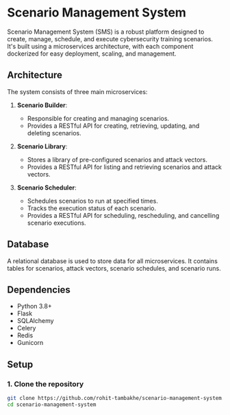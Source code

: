 # Scenario Management System

Scenario Management System (SMS) is a robust platform designed to create, manage, schedule, and execute cybersecurity training scenarios. It's built using a microservices architecture, with each component dockerized for easy deployment, scaling, and management.

## Architecture

The system consists of three main microservices:

1. **Scenario Builder**:
    - Responsible for creating and managing scenarios.
    - Provides a RESTful API for creating, retrieving, updating, and deleting scenarios.

2. **Scenario Library**:
    - Stores a library of pre-configured scenarios and attack vectors.
    - Provides a RESTful API for listing and retrieving scenarios and attack vectors.

3. **Scenario Scheduler**:
    - Schedules scenarios to run at specified times.
    - Tracks the execution status of each scenario.
    - Provides a RESTful API for scheduling, rescheduling, and cancelling scenario executions.

## Database

A relational database is used to store data for all microservices. It contains tables for scenarios, attack vectors, scenario schedules, and scenario runs.

## Dependencies

- Python 3.8+
- Flask
- SQLAlchemy
- Celery
- Redis
- Gunicorn

## Setup

### 1. Clone the repository

```bash
git clone https://github.com/rohit-tambakhe/scenario-management-system.git
cd scenario-management-system
